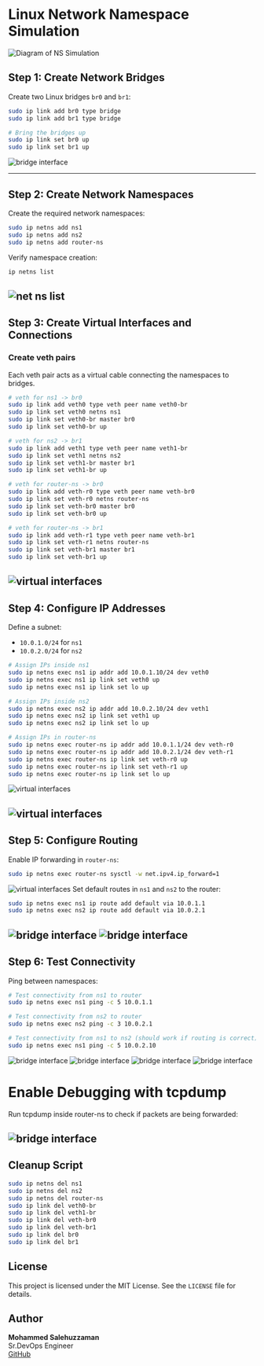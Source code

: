 # Linux Network Namespace Simulation
![Diagram of NS Simulation](https://github.com/cloudybdone/Linux-Network-NS/blob/main/Screenshot%20from%202025-02-10%2014-37-00.png)


## **Step 1: Create Network Bridges**

Create two Linux bridges `br0` and `br1`:

```bash
sudo ip link add br0 type bridge
sudo ip link add br1 type bridge

# Bring the bridges up
sudo ip link set br0 up
sudo ip link set br1 up
```
![bridge interface](https://github.com/cloudybdone/Linux-Network-NS/blob/main/Screenshot%20from%202025-02-10%2013-51-42.png)

---

## **Step 2: Create Network Namespaces**

Create the required network namespaces:

```bash
sudo ip netns add ns1
sudo ip netns add ns2
sudo ip netns add router-ns
```

Verify namespace creation:

```bash
ip netns list
```
![net ns list](https://github.com/cloudybdone/Linux-Network-NS/blob/main/Screenshot%20from%202025-02-10%2013-52-15.png)
---

## **Step 3: Create Virtual Interfaces and Connections**

### **Create veth pairs**

Each veth pair acts as a virtual cable connecting the namespaces to bridges.

```bash
# veth for ns1 -> br0
sudo ip link add veth0 type veth peer name veth0-br
sudo ip link set veth0 netns ns1
sudo ip link set veth0-br master br0
sudo ip link set veth0-br up

# veth for ns2 -> br1
sudo ip link add veth1 type veth peer name veth1-br
sudo ip link set veth1 netns ns2
sudo ip link set veth1-br master br1
sudo ip link set veth1-br up

# veth for router-ns -> br0
sudo ip link add veth-r0 type veth peer name veth-br0
sudo ip link set veth-r0 netns router-ns
sudo ip link set veth-br0 master br0
sudo ip link set veth-br0 up

# veth for router-ns -> br1
sudo ip link add veth-r1 type veth peer name veth-br1
sudo ip link set veth-r1 netns router-ns
sudo ip link set veth-br1 master br1
sudo ip link set veth-br1 up
```
![virtual interfaces](https://github.com/cloudybdone/Linux-Network-NS/blob/main/Screenshot%20from%202025-02-10%2013-53-20.png)
---

## **Step 4: Configure IP Addresses**

Define a subnet:

- `10.0.1.0/24` for `ns1`
- `10.0.2.0/24` for `ns2`

```bash
# Assign IPs inside ns1
sudo ip netns exec ns1 ip addr add 10.0.1.10/24 dev veth0
sudo ip netns exec ns1 ip link set veth0 up
sudo ip netns exec ns1 ip link set lo up

# Assign IPs inside ns2
sudo ip netns exec ns2 ip addr add 10.0.2.10/24 dev veth1
sudo ip netns exec ns2 ip link set veth1 up
sudo ip netns exec ns2 ip link set lo up

# Assign IPs in router-ns
sudo ip netns exec router-ns ip addr add 10.0.1.1/24 dev veth-r0
sudo ip netns exec router-ns ip addr add 10.0.2.1/24 dev veth-r1
sudo ip netns exec router-ns ip link set veth-r0 up
sudo ip netns exec router-ns ip link set veth-r1 up
sudo ip netns exec router-ns ip link set lo up
```
![virtual interfaces](https://github.com/cloudybdone/Linux-Network-NS/blob/main/Screenshot%20from%202025-02-10%2013-56-24.png)

![virtual interfaces](https://github.com/cloudybdone/Linux-Network-NS/blob/main/Screenshot%20from%202025-02-10%2013-56-54.png)
---

## **Step 5: Configure Routing**

Enable IP forwarding in `router-ns`:

```bash
sudo ip netns exec router-ns sysctl -w net.ipv4.ip_forward=1
```
![virtual interfaces](https://github.com/cloudybdone/Linux-Network-NS/blob/main/Screenshot%20from%202025-02-10%2013-57-30.png)
Set default routes in `ns1` and `ns2` to the router:

```bash
sudo ip netns exec ns1 ip route add default via 10.0.1.1
sudo ip netns exec ns2 ip route add default via 10.0.2.1
```
![bridge interface](https://github.com/cloudybdone/Linux-Network-NS/blob/main/Screenshot%20from%202025-02-10%2013-58-08.png)
![bridge interface](https://github.com/cloudybdone/Linux-Network-NS/blob/main/Screenshot%20from%202025-02-10%2013-58-29.png)
---

## **Step 6: Test Connectivity**

Ping between namespaces:

```bash
# Test connectivity from ns1 to router
sudo ip netns exec ns1 ping -c 5 10.0.1.1

# Test connectivity from ns2 to router
sudo ip netns exec ns2 ping -c 3 10.0.2.1

# Test connectivity from ns1 to ns2 (should work if routing is correct)
sudo ip netns exec ns1 ping -c 5 10.0.2.10
```
![bridge interface](https://github.com/cloudybdone/Linux-Network-NS/blob/main/Screenshot%20from%202025-02-10%2013-59-16.png)
![bridge interface](https://github.com/cloudybdone/Linux-Network-NS/blob/main/Screenshot%20from%202025-02-10%2013-59-48.png)
![bridge interface](https://github.com/cloudybdone/Linux-Network-NS/blob/main/Screenshot%20from%202025-02-10%2014-00-17.png)
![bridge interface](https://github.com/cloudybdone/Linux-Network-NS/blob/main/Screenshot%20from%202025-02-10%2014-01-03.png)

# Enable Debugging with tcpdump
Run tcpdump inside router-ns to check if packets are being forwarded:

![bridge interface](https://github.com/cloudybdone/Linux-Network-NS/blob/main/Screenshot%20from%202025-02-10%2014-08-07.png)
---

## **Cleanup Script**

```bash
sudo ip netns del ns1
sudo ip netns del ns2
sudo ip netns del router-ns
sudo ip link del veth0-br
sudo ip link del veth1-br
sudo ip link del veth-br0
sudo ip link del veth-br1
sudo ip link del br0
sudo ip link del br1
```

## License

This project is licensed under the MIT License. See the `LICENSE` file for details.


## Author

**Mohammed Salehuzzaman**\
 Sr.DevOps Engineer\
[GitHub](https://github.com/cloudybdone)

